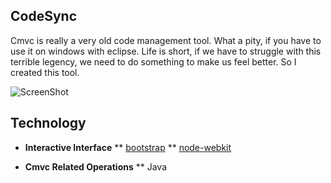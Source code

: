 ## CodeSync

Cmvc is really a very old code management tool. What a pity, if you have to use it on windows with eclipse. Life is short, if we have to struggle with this terrible legency, we need to do something to make us feel better. So I created this tool.

![ScreenShot](https://raw.github.com/lnx/codesync/master/demo/demo.png)

## Technology

* **Interactive Interface**
** [bootstrap](http://getbootstrap.com/)
** [node-webkit](https://github.com/rogerwang/node-webkit)

* **Cmvc Related Operations**
** Java
